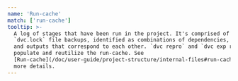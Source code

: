```yaml
---
name: 'Run-cache'
match: ['run-cache']
tooltip: >-
  A log of stages that have been run in the project. It's comprised of
  `dvc.lock` file backups, identified as combinations of dependencies, commands,
  and outputs that correspond to each other. `dvc repro` and `dvc exp run`
  populate and reutilize the run-cache. See
  [Run-cache](/doc/user-guide/project-structure/internal-files#run-cache) for
  more details.
---
```

